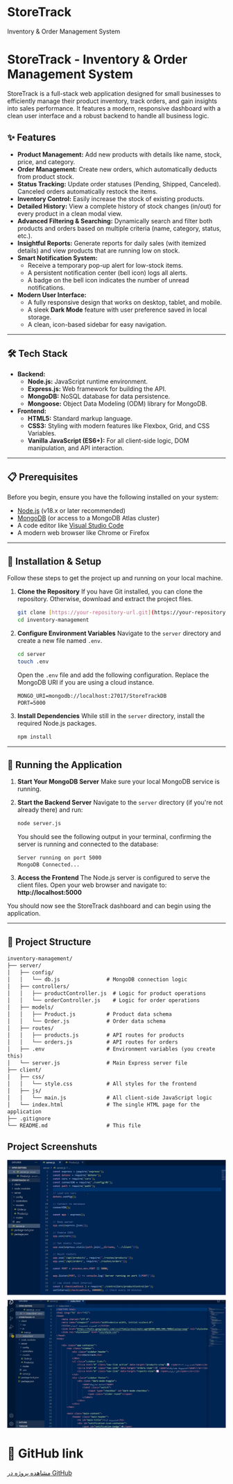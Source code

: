 # StoreTrack
Inventory &amp; Order Management System
# StoreTrack - Inventory & Order Management System

StoreTrack is a full-stack web application designed for small businesses to efficiently manage their product inventory, track orders, and gain insights into sales performance. It features a modern, responsive dashboard with a clean user interface and a robust backend to handle all business logic.



## ✨ Features

* **Product Management:** Add new products with details like name, stock, price, and category.
* **Order Management:** Create new orders, which automatically deducts from product stock.
* **Status Tracking:** Update order statuses (Pending, Shipped, Canceled). Canceled orders automatically restock the items.
* **Inventory Control:** Easily increase the stock of existing products.
* **Detailed History:** View a complete history of stock changes (in/out) for every product in a clean modal view.
* **Advanced Filtering & Searching:** Dynamically search and filter both products and orders based on multiple criteria (name, category, status, etc.).
* **Insightful Reports:** Generate reports for daily sales (with itemized details) and view products that are running low on stock.
* **Smart Notification System:**
    * Receive a temporary pop-up alert for low-stock items.
    * A persistent notification center (bell icon) logs all alerts.
    * A badge on the bell icon indicates the number of unread notifications.
* **Modern User Interface:**
    * A fully responsive design that works on desktop, tablet, and mobile.
    * A sleek **Dark Mode** feature with user preference saved in local storage.
    * A clean, icon-based sidebar for easy navigation.

---

## 🛠️ Tech Stack

* **Backend:**
    * **Node.js:** JavaScript runtime environment.
    * **Express.js:** Web framework for building the API.
    * **MongoDB:** NoSQL database for data persistence.
    * **Mongoose:** Object Data Modeling (ODM) library for MongoDB.
* **Frontend:**
    * **HTML5:** Standard markup language.
    * **CSS3:** Styling with modern features like Flexbox, Grid, and CSS Variables.
    * **Vanilla JavaScript (ES6+):** For all client-side logic, DOM manipulation, and API interaction.

---

## 📋 Prerequisites

Before you begin, ensure you have the following installed on your system:
* [Node.js](https://nodejs.org/en/) (v18.x or later recommended)
* [MongoDB](https://www.mongodb.com/try/download/community) (or access to a MongoDB Atlas cluster)
* A code editor like [Visual Studio Code](https://code.visualstudio.com/)
* A modern web browser like Chrome or Firefox

---

## 🚀 Installation & Setup

Follow these steps to get the project up and running on your local machine.

1.  **Clone the Repository**
    If you have Git installed, you can clone the repository. Otherwise, download and extract the project files.
    ```bash
    git clone [https://your-repository-url.git](https://your-repository-url.git)
    cd inventory-management
    ```

2.  **Configure Environment Variables**
    Navigate to the `server` directory and create a new file named `.env`.
    ```bash
    cd server
    touch .env
    ```
    Open the `.env` file and add the following configuration. Replace the MongoDB URI if you are using a cloud instance.
    ```env
    MONGO_URI=mongodb://localhost:27017/StoreTrackDB
    PORT=5000
    ```

3.  **Install Dependencies**
    While still in the `server` directory, install the required Node.js packages.
    ```bash
    npm install
    ```

---

## 🏃 Running the Application

1.  **Start Your MongoDB Server**
    Make sure your local MongoDB service is running.

2.  **Start the Backend Server**
    Navigate to the `server` directory (if you're not already there) and run:
    ```bash
    node server.js
    ```
    You should see the following output in your terminal, confirming the server is running and connected to the database:
    ```
    Server running on port 5000
    MongoDB Connected...
    ```

3.  **Access the Frontend**
    The Node.js server is configured to serve the client files. Open your web browser and navigate to:
    **http://localhost:5000**

You should now see the StoreTrack dashboard and can begin using the application.

---

## 📁 Project Structure

```
inventory-management/
├── server/
│   ├── config/
│   │   └── db.js               # MongoDB connection logic
│   ├── controllers/
│   │   ├── productController.js  # Logic for product operations
│   │   └── orderController.js    # Logic for order operations
│   ├── models/
│   │   ├── Product.js          # Product data schema
│   │   └── Order.js            # Order data schema
│   ├── routes/
│   │   ├── products.js         # API routes for products
│   │   └── orders.js           # API routes for orders
│   ├── .env                    # Environment variables (you create this)
│   └── server.js               # Main Express server file
├── client/
│   ├── css/
│   │   └── style.css           # All styles for the frontend
│   ├── js/
│   │   └── main.js             # All client-side JavaScript logic
│   └── index.html              # The single HTML page for the application
├── .gitignore
└── README.md                   # This file
```

##  Project Screenshuts
![عکس اول](images/1.jpeg)
![عکس دوم](images/2.jpeg)

# 📌 GitHub link

[مشاهده پروژه در GitHub](https://github.com/AzinGhanavati/StoreTrack#)